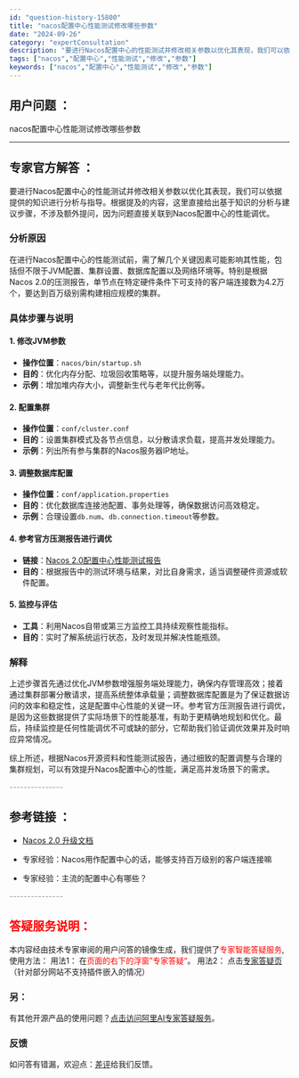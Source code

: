 ```yaml
---
id: "question-history-15800"
title: "nacos配置中心性能测试修改哪些参数"
date: "2024-09-26"
category: "expertConsultation"
description: "要进行Nacos配置中心的性能测试并修改相关参数以优化其表现，我们可以依据提供的知识进行分析与指导。根据提及的内容，这里直接给出基于知识的分析与建议步骤，不涉及额外提问，因为问题直接关联到Nacos配置中心的性能调优。### 分析原因在进行Nacos配置中心的性能测试前，需了解几个关键因素可能影响其"
tags: ["nacos","配置中心","性能测试","修改","参数"]
keywords: ["nacos","配置中心","性能测试","修改","参数"]
---
```


## 用户问题 ： 
 nacos配置中心性能测试修改哪些参数  

---------------
## 专家官方解答 ：

要进行Nacos配置中心的性能测试并修改相关参数以优化其表现，我们可以依据提供的知识进行分析与指导。根据提及的内容，这里直接给出基于知识的分析与建议步骤，不涉及额外提问，因为问题直接关联到Nacos配置中心的性能调优。

### 分析原因

在进行Nacos配置中心的性能测试前，需了解几个关键因素可能影响其性能，包括但不限于JVM配置、集群设置、数据库配置以及网络环境等。特别是根据Nacos 2.0的压测报告，单节点在特定硬件条件下可支持的客户端连接数为4.2万个，要达到百万级别需构建相应规模的集群。

### 具体步骤与说明

#### 1. **修改JVM参数**

- **操作位置**：`nacos/bin/startup.sh`
- **目的**：优化内存分配、垃圾回收策略等，以提升服务端处理能力。
- **示例**：增加堆内存大小，调整新生代与老年代比例等。

#### 2. **配置集群**

- **操作位置**：`conf/cluster.conf`
- **目的**：设置集群模式及各节点信息，以分散请求负载，提高并发处理能力。
- **示例**：列出所有参与集群的Nacos服务器IP地址。

#### 3. **调整数据库配置**

- **操作位置**：`conf/application.properties`
- **目的**：优化数据库连接池配置、事务处理等，确保数据访问高效稳定。
- **示例**：合理设置`db.num`、`db.connection.timeout`等参数。

#### 4. 参考官方压测报告进行调优

- **链接**：[Nacos 2.0配置中心性能测试报告](https://nacos.io/docs/latest/guide/admin/nacos2-config-benchmark/)
- **目的**：根据报告中的测试环境与结果，对比自身需求，适当调整硬件资源或软件配置。

#### 5. 监控与评估

- **工具**：利用Nacos自带或第三方监控工具持续观察性能指标。
- **目的**：实时了解系统运行状态，及时发现并解决性能瓶颈。

### 解释

上述步骤首先通过优化JVM参数增强服务端处理能力，确保内存管理高效；接着通过集群部署分散请求，提高系统整体承载量；调整数据库配置是为了保证数据访问的效率和稳定性，这是配置中心性能的关键一环。参考官方压测报告进行调优，是因为这些数据提供了实际场景下的性能基准，有助于更精确地规划和优化。最后，持续监控是任何性能调优不可或缺的部分，它帮助我们验证调优效果并及时响应异常情况。

综上所述，根据Nacos开源资料和性能测试报告，通过细致的配置调整与合理的集群规划，可以有效提升Nacos配置中心的性能，满足高并发场景下的需求。


<font color="#949494">---------------</font> 


## 参考链接 ：

* [Nacos 2.0 升级文档](https://nacos.io/docs/latest/upgrading/200-upgrading)
 
 * 专家经验：Nacos用作配置中心的话，能够支持百万级别的客户端连接嘛 
 
 * 专家经验：主流的配置中心有哪些？ 


 <font color="#949494">---------------</font> 
 


## <font color="#FF0000">答疑服务说明：</font> 

本内容经由技术专家审阅的用户问答的镜像生成，我们提供了<font color="#FF0000">专家智能答疑服务</font>,使用方法：
用法1： 在<font color="#FF0000">页面的右下的浮窗”专家答疑“</font>。
用法2： 点击[专家答疑页](https://answer.opensource.alibaba.com/docs/intro)（针对部分网站不支持插件嵌入的情况）
### 另：


有其他开源产品的使用问题？[点击访问阿里AI专家答疑服务](https://answer.opensource.alibaba.com/docs/intro)。
### 反馈
如问答有错漏，欢迎点：[差评](https://ai.nacos.io/user/feedbackByEnhancerGradePOJOID?enhancerGradePOJOId=15810)给我们反馈。
